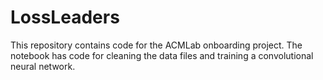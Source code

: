 # LossLeaders
This repository contains code for the ACMLab onboarding project. The notebook has code for cleaning the data files and training a convolutional neural network.
